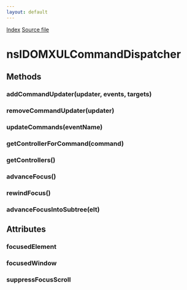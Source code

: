 ```yaml
---
layout: default
---
```

<div id='links'><a href="../index.html">Index</a>
<a href="http://dxr.mozilla.org/mozilla-central/source/dom/interfaces/xul/nsIDOMXULCommandDispatcher.idl">Source file</a>
</div>

# nsIDOMXULCommandDispatcher #

## Methods ##

### addCommandUpdater(updater, events, targets) ###

### removeCommandUpdater(updater) ###

### updateCommands(eventName) ###

### getControllerForCommand(command) ###

### getControllers() ###

### advanceFocus() ###

### rewindFocus() ###

### advanceFocusIntoSubtree(elt) ###

## Attributes ##

### focusedElement ###

### focusedWindow ###

### suppressFocusScroll ###

